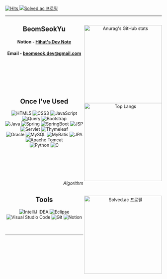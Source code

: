 <!-- Header -->
<!-- <img src="https://capsule-render.vercel.app/api?type=waving&color=timeGradient&height=300&section=header&text=✋🏼%20Yu's%20Github%20🏀&fontSize=50&animation=fadeIn" alt="header"> -->

<!-- badge information -->
<a href="https://hits.seeyoufarm.com">
  <img src="https://hits.seeyoufarm.com/api/count/incr/badge.svg?url=https%3A%2F%2Fgithub.com%2FBeomSeokYu&count_bg=%23359AC4&title_bg=%23555555&icon=github.svg&icon_color=%23E7E7E7&title=Github+hits&edge_flat=false" alt="Hits">
</a>
<a href="https://solved.ac/ro1864">
  <img src="http://mazassumnida.wtf/api/mini/generate_badge?boj=ro1864" alt="Solved.ac 프로필">
</a>
<hr>


<!-- 위젯 표시 -->
<!-- 많이 사용한 언어 표시 -->

<div align="center" height="250px">
  <img align="right" width="250px" height="250px" src="https://github-readme-stats.vercel.app/api?username=BeomSeokYu&rank_icon=percentile&hide_rank=true" alt="Anurag's GitHub stats">
  <div align="left">
    <div align="center">
      <h2>BeomSeokYu</h2>
      <h4>Notion - <a href="https://bsnote.notion.site/Home-ef1f61c88fc84db194d8edec216a6506?pvs=4">Hihat's Dev Note</a></h4>
      <h4>Email - <a href="mailto:beomseok.dev@gmail.com">beomseok.dev@gmail.com</a></h4>
    </div>
  </div>
</div>
<br><br><br><br><br>


<div align="center" height="250px">
  <img align="right" width="250px" height="250px" src="https://github-readme-stats.vercel.app/api/top-langs/?username=BeomSeokYu&layout=compact&hide=jupyter%20notebook" alt="Top Langs">
  <div align="left">
    <div align="center">
      <h2>Once I've Used</h2>
      <img src="https://img.shields.io/badge/-HTML5-E34F26?style=flat&logo=html5&logoColor=white" alt="HTML5">
      <img src="https://img.shields.io/badge/-CSS3-1572B6?style=flat&logo=css3&logoColor=white" alt="CSS3">
      <img src="https://img.shields.io/badge/-JavaScript-F7DF1E?style=flat&logo=javascript&logoColor=black" alt="JavaScript">
      <img src="https://img.shields.io/badge/-jQuery-0769AD?style=flat&logo=jquery&logoColor=white" alt="jQuery">
      <img src="https://img.shields.io/badge/-Bootstrap-7952B3?style=flat&logo=bootstrap&logoColor=white" alt="Bootstrap">
      <br>
      <img src="https://img.shields.io/badge/-Java-CC0000?style=flat&logo=openjdk&logoColor=white" alt="Java">
      <img src="https://img.shields.io/badge/-Spring-6DB33F?style=flat&logo=spring&logoColor=white" alt="Spring">
      <img src="https://img.shields.io/badge/-SpringBoot-6DB33F?style=flat&logo=Spring-boot&logoColor=white" alt="SpringBoot">
      <img src="https://img.shields.io/badge/-JSP-007396?style=flat&logo=jsp&logoColor=white" alt="JSP">
      <img src="https://img.shields.io/badge/-Servlet-007396?style=flat&logo=servlet&logoColor=white" alt="Servlet">
      <img src="https://img.shields.io/badge/-Thymeleaf-005F0F?style=flat&logo=thymeleaf&logoColor=white" alt="Thymeleaf">
      <br>
      <img src="https://img.shields.io/badge/-Oracle-F80000?style=flat&logo=oracle&logoColor=white" alt="Oracle">
      <img src="https://img.shields.io/badge/-MySQL-4479A1?style=flat&logo=mysql&logoColor=white" alt="MySQL">
      <img src="https://img.shields.io/badge/-MyBatis-1F72B5?style=flat&logo=fluentd&logoColor=white" alt="MyBatis">
      <img src="https://img.shields.io/badge/-JPA-59666C?style=flat&logo=hibernate&logoColor=white" alt="JPA">
      <img src="https://img.shields.io/badge/-Apache%20Tomcat-F8DC75?style=flat&logo=apache%20tomcat&logoColor=black" alt="Apache Tomcat">
      <br>
      <img src="https://img.shields.io/badge/-Python-3776AB?style=flat&logo=python&logoColor=white" alt="Python">
      <img src="https://img.shields.io/badge/-C-A8B9CC?style=flat&logo=c&logoColor=white" alt="C">
    </div>
  </div>
</div>
<br><br><br><br><br>


<div align="center" height="250px">
  <h6 align="right">Algorithm</h6>
  <a href="https://solved.ac/ro1864">
    <img align="right" width="250px" src="http://mazassumnida.wtf/api/v2/generate_badge?boj=ro1864" alt="Solved.ac 프로필">
  </a>
  <div align="left">
    <div align="center">
      <h2>Tools</h2>
      <img src="https://img.shields.io/badge/-IntelliJ%20IDEA-000000?style=flat&logo=intellij-idea&logoColor=white" alt="IntelliJ IDEA">
      <img src="https://img.shields.io/badge/-Eclipse-2C2255?style=flat&logo=eclipse&logoColor=white" alt="Eclipse">
      <img src="https://img.shields.io/badge/-Visual%20Studio%20Code-007ACC?style=flat&logo=visual-studio-code&logoColor=white" alt="Visual Studio Code">
      <img src="https://img.shields.io/badge/-Git-F05032?style=flat&logo=git&logoColor=white" alt="Git">
      <img src="https://img.shields.io/badge/-Notion-000000?style=flat&logo=notion&logoColor=white" alt="Notion">
    </div>
  </div>
</div>
  <br><br>
  <hr>
  <br><br>
</div>

<!-- Footer -->
<!-- <img src="https://capsule-render.vercel.app/api?type=waving&color=timeGradient&height=200&section=footer" alt="Footer"> -->
